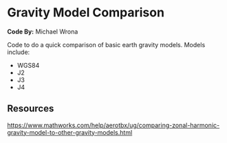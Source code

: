 # Gravity Model Comparison

**Code By:** Michael Wrona

Code to do a quick comparison of basic earth gravity models. Models include:

* WGS84
* J2
* J3
* J4

## Resources

https://www.mathworks.com/help/aerotbx/ug/comparing-zonal-harmonic-gravity-model-to-other-gravity-models.html
